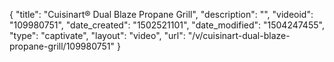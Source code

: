 {
    "title": "Cuisinart&reg; Dual Blaze Propane Grill",
    "description": "",
    "videoid": "109980751",
    "date_created": "1502521101",
    "date_modified": "1504247455",
    "type": "captivate",
    "layout": "video",
    "url": "\/v\/cuisinart-dual-blaze-propane-grill\/109980751"
}